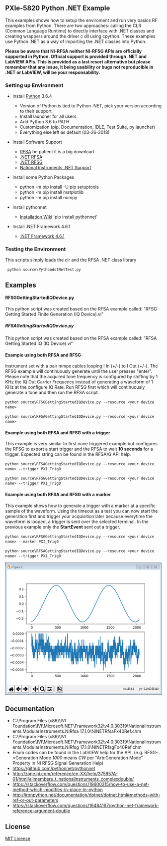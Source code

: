 ## PXIe-5820 Python .NET Example

This examples shows how to setup the enviroment and run very basics RF examples from Python. 
There are two approaches: calling the CLR (Common Language Runtime) to directly interface
with .NET classes and creating wrappers around the driver c dll using cpython. These examples
use Python .NET as a way of importing the .NET classes into Python.

__Please be aware that NI-RFSA neither NI-RFSG APIs are officially supported
in Python. Official support is provided through .NET and LabVIEW APIs. This is provided
as a last resort alternative but please remember that any issue, it being usability or bugs
not reproducible in .NET or LabVIEW, will be your responsability.__

### Setting up Environment

- Install [Python](https://www.python.org/downloads/) 3.6.4
	- Version of Python is tied to Python .NET, pick your version according to their support
	- Install launcher for all users
	- Add Python 3.6 to PATH
	- Customization (pip, Documentation, IDLE, Test Suite, py launcher)
	- Everything else left as default (03-26-2018)

- Install Software Support
	- [RFSA](http://www.ni.com/download/ni-rfsa-17.1/6894/en/) be patient it is a big download
	- [.NET RFSA](http://www.ni.com/download/ni-rfsa-.net-class-library-17.1/6909/en/)
	- [.NET RFSG](http://www.ni.com/download/ni-rfsg-.net-class-library-17.1/6912/en/)
	- [National Instruments .NET Support](http://www.ni.com/product-documentation/14434/en/)

- Install some Python Packages
	- python -m pip install -U pip setuptools
	- python -m pip install matplotlib
	- python -m pip install numpy

- Install pythonnet
	- [Installation Wiki](https://github.com/pythonnet/pythonnet/wiki/Installation)
	'pip install pythonnet'

- Install .NET Framework 4.6.1
	- [.NET Framework 4.6.1](https://www.microsoft.com/en-us/download/details.aspx?id=49981)

### Testing the Environment
This scripts simply loads the clr and the RFSA .NET class library
```
 python source\PythondotNetTest.py
```
## Examples
#### RFSGGettingStartedIQDevice.py
This python script was created based on the RFSA example called: "RFSG Getting Started Finite Generation (IQ Device).vi"

##### RFSAGettingStartedIQDevice.py
This python script was created based on the RFSA example called: "RFSA Getting Started IQ (IQ Device).vi"

#### Example using both RFSA and RFSG
Instrument set with a pair mmpx cables looping I In (+/-) to I Out (+/-). The RFSG example will continuously
generate until the user presses "enter". Please note that the acquired tone frequency is configured by
shifting by 1 KHz the IQ Out Carrier Frequency instead of generating a waveform of 1 KHz at the configure
IQ Rate. Run RFSG first which will continuously generate a tone and then run the RFSA script.

```
python source\RFSGGettingStartedIQDevice.py --resource <your device name>
```

```
python source\RFSAGettingStartedIQDevice.py --resource <your device name>
```

#### Example using both RFSA and RFSG with a trigger
This example is very similar to first none triggered example but configures the RFSG to export
a start trigger and the RFSA to wait __10 seconds__ for a trigger. Expected string can be found
in the RFSA/G API help.

```
python source\RFSAGettingStartedIQDevice.py --resource <your device name> --trigger PXI_Trig0
```

```
python source\RFSGGettingStartedIQDevice.py --resource <your device name> --trigger PXI_Trig0
```

#### Example using both RFSA and RFSG with a marker
This example shows how to generate a trigger with a marker at a specific sample
of the waveform. Using the timeout as a test you can now start the generation
first and trigger your acquisition later because everytime the waveform is looped,
a trigger is sent over the selected terminal. In the previous example only the __StartEvent__
sent out a trigger.

```
python source\RFSGGettingStartedIQDevice.py --resource <your device name> --marker PXI_Trig0
```

```
python source\RFSAGettingStartedIQDevice.py --resource <your device name> --trigger PXI_Trig0
```

![ILoopback](images/ILoopbackPicture.PNG)

## Documentation
- C:\Program Files (x86)\IVI Foundation\IVI\Microsoft.NET\Framework32\v4.0.30319\NationalInstruments.ModularInstruments.NIRfsa 17.1.0\NINETRfsaFx40Ref.chm
- C:\Program Files (x86)\IVI Foundation\IVI\Microsoft.NET\Framework32\v4.0.30319\NationalInstruments.ModularInstruments.NIRfsg 17.1.0\NINETRfsgFx40Ref.chm
- Enum codes can be found in the LabVIEW help for the API. (e.g. RFSG->Generation Mode _1000_ means _CW_ per "Arb:Generation Mode" Property in NI RFSG Signal Generation Help)
- https://github.com/pythonnet/pythonnet
- http://zone.ni.com/reference/en-XX/help/375857A-01/html/allmembers_t_nationalinstruments_complexdouble/
- https://stackoverflow.com/questions/19600315/how-to-use-a-net-method-which-modifies-in-place-in-python
- http://ironpython.net/documentation/dotnet/dotnet.html#methods-with-ref-or-out-parameters
- https://stackoverflow.com/questions/16484167/python-net-framework-reference-argument-double

## License
[MIT License](https://github.com/NISystemsEngineering/Python-dotNet-5820/blob/master/LICENSE.md)
